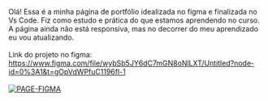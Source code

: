 Olá! Essa é a minha página de portfólio idealizada no figma e finalizada no Vs Code. Fiz como estudo e prática do que estamos aprendendo no curso.</br>
A página ainda não está responsiva, mas no decorrer do meu aprendizado eu vou atualizando.</br></br>
Link do projeto no figma: https://www.figma.com/file/wybSb5JY6dC7mGN8oNlLXT/Untitled?node-id=0%3A1&t=gOpVdWPfuC1196fl-1 </br></br>
<a href='https://postimages.org/' target='_blank'><img src='https://i.postimg.cc/mgKXXdvH/PAGE-FIGMA.png' border='0' alt='PAGE-FIGMA'/></a>

